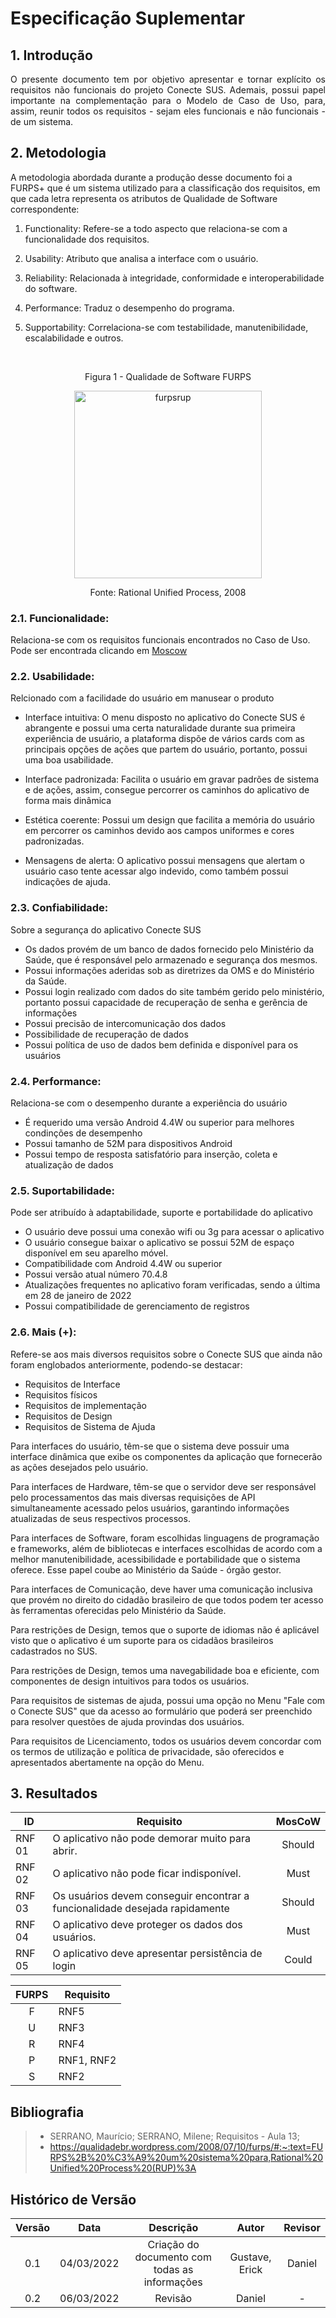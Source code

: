 # Especificação Suplementar

## 1. Introdução

<p style="text-align: justify;"> O presente documento tem por objetivo apresentar e tornar explícito os requisitos não funcionais do projeto Conecte SUS. Ademais, possui papel importante na complementação para o Modelo de Caso de Uso, para, assim, reunir todos os requisitos - sejam eles funcionais e não funcionais - de um sistema. </p>

## 2. Metodologia

A metodologia abordada durante a produção desse documento foi a FURPS+ que é um sistema utilizado para a classificação dos requisitos, em que cada letra representa os atributos de Qualidade de Software correspondente:

1. Functionality: Refere-se a todo aspecto que relaciona-se com a funcionalidade dos requisitos.

2. Usability: Atributo que analisa a interface com o usuário.

3. Reliability: Relacionada à integridade, conformidade e interoperabilidade do software.

4. Performance: Traduz o desempenho do programa.

5. Supportability: Correlaciona-se com testabilidade, manutenibilidade, escalabilidade e outros.

<br>

<center>

<p>Figura 1 - Qualidade de Software FURPS </p>

<a href="https://ibb.co/Fzb8qdb"><img src="https://i.ibb.co/kXgq6Pg/furpsrup.gif"   width="300" height ="300" alt="furpsrup" border="0"></a>

<p> Fonte: Rational Unified Process, 2008 </p>

</center>

### 2.1. Funcionalidade:

Relaciona-se com os requisitos funcionais encontrados no Caso de Uso. Pode ser encontrada clicando em <a href="https://requisitos-de-software.github.io/2021.2-ConecteSUS/Elicita%C3%A7%C3%A3o/Tecnica_de_priorizacao/Moscow/">Moscow</a>

### 2.2. Usabilidade:

Relcionado com a facilidade do usuário em manusear o produto

- Interface intuitiva: O menu disposto no aplicativo do Conecte SUS é abrangente e possui uma certa naturalidade durante sua primeira experiência de usuário, a plataforma dispõe de vários cards com as principais opções de ações que partem do usuário, portanto, possui uma boa usabilidade.

- Interface padronizada: Facilita o usuário em gravar padrões de sistema e de ações, assim, consegue percorrer os caminhos do aplicativo de forma mais dinâmica

- Estética coerente: Possui um design que facilita a memória do usuário em percorrer os caminhos devido aos campos uniformes e cores padronizadas.

- Mensagens de alerta: O aplicativo possui mensagens que alertam o usuário caso tente acessar algo indevido, como também possui indicações de ajuda.

### 2.3. Confiabilidade:

Sobre a segurança do aplicativo Conecte SUS

- Os dados provém de um banco de dados fornecido pelo Ministério da Saúde, que é responsável pelo armazenado e segurança dos mesmos.
- Possui informações aderidas sob as diretrizes da OMS e do Ministério da Saúde.
- Possui login realizado com dados do site também gerido pelo ministério, portanto possui capacidade de recuperação de senha e gerência de informações
- Possui precisão de intercomunicação dos dados
- Possibilidade de recuperação de dados
- Possui política de uso de dados bem definida e disponível para os usuários

### 2.4. Performance:

Relaciona-se com o desempenho durante a experiência do usuário

- É requerido uma versão Android 4.4W ou superior para melhores condinções de desempenho
- Possui tamanho de 52M para dispositivos Android
- Possui tempo de resposta satisfatório para inserção, coleta e atualização de dados

### 2.5. Suportabilidade:

Pode ser atribuído à adaptabilidade, suporte e portabilidade do aplicativo

- O usuário deve possui uma conexão wifi ou 3g para acessar o aplicativo
- O usuário consegue baixar o aplicativo se possui 52M de espaço disponível em seu aparelho móvel.
- Compatibilidade com Android 4.4W ou superior
- Possui versão atual número 70.4.8
- Atualizações frequentes no aplicativo foram verificadas, sendo a última em 28 de janeiro de 2022
- Possui compatibilidade de gerenciamento de registros

### 2.6. Mais (+):

Refere-se aos mais diversos requisitos sobre o Conecte SUS que ainda não foram englobados anteriormente, podendo-se destacar:

- Requisitos de Interface
- Requisitos físicos
- Requisitos de implementação
- Requisitos de Design
- Requisitos de Sistema de Ajuda

Para interfaces do usuário, têm-se que o sistema deve possuir uma interface dinâmica que exibe os componentes da aplicação que fornecerão as ações desejados pelo usuário.

Para interfaces de Hardware, têm-se que o servidor deve ser responsável pelo processamentos das mais diversas requisições de API simultaneamente acessado pelos usuários, garantindo informações atualizadas de seus respectivos processos.

Para interfaces de Software, foram escolhidas linguagens de programação e frameworks, além de bibliotecas e interfaces escolhidas de acordo com a melhor manutenibilidade, acessibilidade e portabilidade que o sistema oferece. Esse papel coube ao Ministério da Saúde - órgão gestor.

Para interfaces de Comunicação, deve haver uma comunicação inclusiva que provém no direito do cidadão brasileiro de que todos podem ter acesso às ferramentas oferecidas pelo Ministério da Saúde.

Para restrições de Design, temos que o suporte de idiomas não é aplicável visto que o aplicativo é um suporte para os cidadãos brasileiros cadastrados no SUS.

Para restrições de Design, temos uma navegabilidade boa e eficiente, com componentes de design intuitivos para todos os usuários.

Para requisitos de sistemas de ajuda, possui uma opção no Menu "Fale com o Conecte SUS" que da acesso ao formulário que poderá ser preenchido para resolver questões de ajuda provindas dos usuários.

Para requisitos de Licenciamento, todos os usuários devem concordar com os termos de utilização e política de privacidade, são oferecidos e apresentados abertamente na opção do Menu.

## 3. Resultados

<center>

| ID     | Requisito                                                                   | MosCoW |
| ------ | --------------------------------------------------------------------------- | :----: |
| RNF 01 | O aplicativo não pode demorar muito para abrir.                             | Should |
| RNF 02 | O aplicativo não pode ficar indisponível.                                   |  Must  |
| RNF 03 | Os usuários devem conseguir encontrar a funcionalidade desejada rapidamente | Should |
| RNF 04 | O aplicativo deve proteger os dados dos usuários.                           |  Must  |
| RNF 05 | O aplicativo deve apresentar persistência de login                          | Could  |

</center>

<center>

| FURPS | Requisito  |
| :---: | ---------- |
|   F   | RNF5       |
|   U   | RNF3       |
|   R   | RNF4       |
|   P   | RNF1, RNF2 |
|   S   | RNF2       |

</center>

## Bibliografia

> - SERRANO, Maurício; SERRANO, Milene; Requisitos - Aula 13;
> - https://qualidadebr.wordpress.com/2008/07/10/furps/#:~:text=FURPS%2B%20%C3%A9%20um%20sistema%20para,Rational%20Unified%20Process%20(RUP)%3A

## Histórico de Versão

| Versão |    Data    |                   Descrição                   |     Autor      | Revisor |
| :----: | :--------: | :-------------------------------------------: | :------------: | :-----: |
|  0.1   | 04/03/2022 | Criação do documento com todas as informações | Gustave, Erick | Daniel  |
|  0.2   | 06/03/2022 | Revisão | Daniel  | - |
